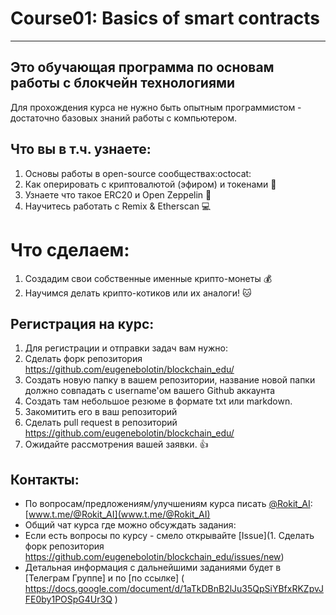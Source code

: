 

# Course01: Basics of smart contracts 

---
## Это обучающая программа по основам работы с блокчейн технологиями
Для прохождения курса не нужно быть опытным программистом - достаточно базовых знаний работы с компьютером.

## Что вы в т.ч. узнаете:
1. Основы работы в open-source сообществах:octocat:
1. Как оперировать с криптовалютой (эфиром) и токенами :money_with_wings:
1. Узнаете что такое ERC20 и Open Zeppelin :balloon:
1. Научитесь работать с Remix & Etherscan :computer:

# Что сделаем:
1. Создадим свои собственные именные крипто-монеты :moneybag:
1. Научимся делать крипто-котиков или их аналоги! :cat:

## Регистрация на курс:
1. Для регистрации и отправки задач вам нужно:
1. Сделать форк репозитория https://github.com/eugenebolotin/blockchain_edu/
1. Создать новую папку в вашем репозитории, название новой папки должно совпадать с username'ом вашего Github аккаунта
1. Создать там небольшое резюме в формате txt или markdown.
1. Закомитить его в ваш репозиторий
1. Сделать pull request в репозиторий https://github.com/eugenebolotin/blockchain_edu/
1. Ожидайте рассмотрения вашей заявки. :+1:

## Контакты:

- По вопросам/предложениям/улучшениям курса писать [@Rokit_AI](https://github.com/RO57/):
[www.t.me/@Rokit_AI](www.t.me/@Rokit_AI)
- Общий чат курса где можно обсуждать задания:
- Если есть вопросы по курсу - смело открывайте [Issue](1. Сделать форк репозитория https://github.com/eugenebolotin/blockchain_edu/issues/new)
- Детальная информация с дальнейшими заданиями будет в [Телеграм Группе] и по [по ссылке] ( https://docs.google.com/document/d/1aTkDBnB2lJu35QpSiYBfxRKZpvJFE0by1POSpG4Ur3Q )
